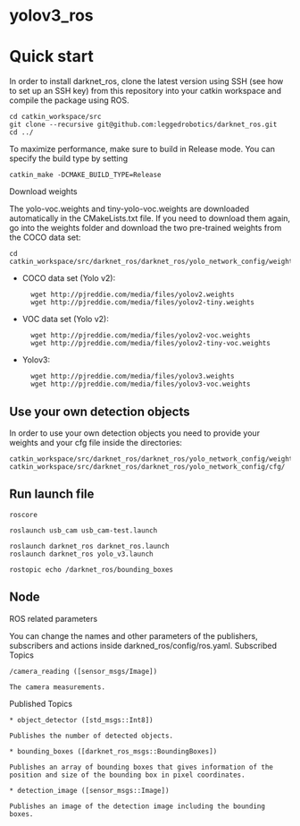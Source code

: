 # yolov3_ros

# Quick start

In order to install darknet_ros, clone the latest version using SSH (see how to set up an SSH key) from this repository into your catkin workspace and compile the package using ROS.

    cd catkin_workspace/src
    git clone --recursive git@github.com:leggedrobotics/darknet_ros.git
    cd ../
    
To maximize performance, make sure to build in Release mode. You can specify the build type by setting

    catkin_make -DCMAKE_BUILD_TYPE=Release
    
Download weights

The yolo-voc.weights and tiny-yolo-voc.weights are downloaded automatically in the CMakeLists.txt file. If you need to download them again, go into the weights folder and download the two pre-trained weights from the COCO data set:

    cd catkin_workspace/src/darknet_ros/darknet_ros/yolo_network_config/weights/

* COCO data set (Yolo v2):

        wget http://pjreddie.com/media/files/yolov2.weights
        wget http://pjreddie.com/media/files/yolov2-tiny.weights

* VOC data set (Yolo v2):
        
        wget http://pjreddie.com/media/files/yolov2-voc.weights
        wget http://pjreddie.com/media/files/yolov2-tiny-voc.weights

* Yolov3:
        
        wget http://pjreddie.com/media/files/yolov3.weights
        wget http://pjreddie.com/media/files/yolov3-voc.weights

## Use your own detection objects

In order to use your own detection objects you need to provide your weights and your cfg file inside the directories:

    catkin_workspace/src/darknet_ros/darknet_ros/yolo_network_config/weights/
    catkin_workspace/src/darknet_ros/darknet_ros/yolo_network_config/cfg/

## Run launch file

    roscore

    roslaunch usb_cam usb_cam-test.launch

    roslaunch darknet_ros darknet_ros.launch
    roslaunch darknet_ros yolo_v3.launch 
  
    rostopic echo /darknet_ros/bounding_boxes 


## Node

ROS related parameters

You can change the names and other parameters of the publishers, subscribers and actions inside darkned_ros/config/ros.yaml.
Subscribed Topics

    /camera_reading ([sensor_msgs/Image])

    The camera measurements.

Published Topics

    * object_detector ([std_msgs::Int8])

    Publishes the number of detected objects.

    * bounding_boxes ([darknet_ros_msgs::BoundingBoxes])

    Publishes an array of bounding boxes that gives information of the position and size of the bounding box in pixel coordinates.

    * detection_image ([sensor_msgs::Image])

    Publishes an image of the detection image including the bounding boxes.

